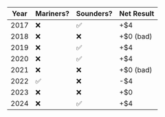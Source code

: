 | Year | Mariners? | Sounders? | Net Result |
| ---- | --------- | --------- | ---------- |
| 2017 | ❌        | ✅        | +$4        |
| 2018 | ❌        | ❌        | +$0 (bad)  |
| 2019 | ❌        | ✅        | +$4        |
| 2020 | ❌        | ✅        | +$4        |
| 2021 | ❌        | ❌        | +$0 (bad)  |
| 2022 | ✅        | ❌        | -$4        |
| 2023 | ❌        | ❌        | +$0        |
| 2024 | ❌        | ✅        | +$4        |
